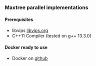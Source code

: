 ### Maxtree parallel implementations

#### Prerequisites
- libvips [libvips.org](https://www.libvips.org/)
- C++11 Compiler (tested on g++ 13.3.0)

#### Docker ready to use

- Docker on [github](https://github.com/niltonlqjr/docker-libvips)
